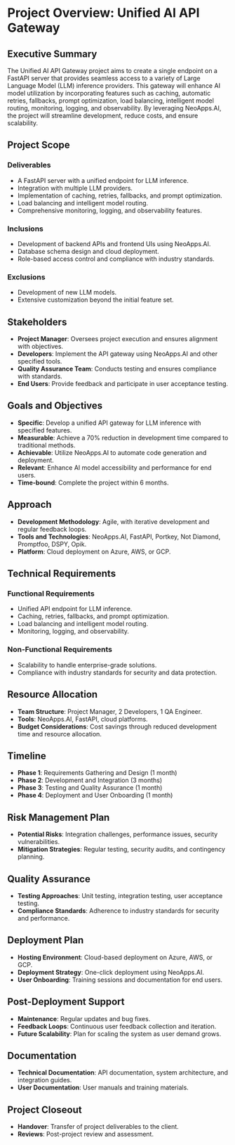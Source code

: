 # Project Overview: Unified AI API Gateway
## Executive Summary
The Unified AI API Gateway project aims to create a single endpoint on a FastAPI server that provides seamless access to a variety of Large Language Model (LLM) inference providers. This gateway will enhance AI model utilization by incorporating features such as caching, automatic retries, fallbacks, prompt optimization, load balancing, intelligent model routing, monitoring, logging, and observability. By leveraging NeoApps.AI, the project will streamline development, reduce costs, and ensure scalability.
## Project Scope
### Deliverables
- A FastAPI server with a unified endpoint for LLM inference.
- Integration with multiple LLM providers.
- Implementation of caching, retries, fallbacks, and prompt optimization.
- Load balancing and intelligent model routing.
- Comprehensive monitoring, logging, and observability features.
### Inclusions
- Development of backend APIs and frontend UIs using NeoApps.AI.
- Database schema design and cloud deployment.
- Role-based access control and compliance with industry standards.
### Exclusions
- Development of new LLM models.
- Extensive customization beyond the initial feature set.
## Stakeholders
- **Project Manager**: Oversees project execution and ensures alignment with objectives.
- **Developers**: Implement the API gateway using NeoApps.AI and other specified tools.
- **Quality Assurance Team**: Conducts testing and ensures compliance with standards.
- **End Users**: Provide feedback and participate in user acceptance testing.
## Goals and Objectives
- **Specific**: Develop a unified API gateway for LLM inference with specified features.
- **Measurable**: Achieve a 70% reduction in development time compared to traditional methods.
- **Achievable**: Utilize NeoApps.AI to automate code generation and deployment.
- **Relevant**: Enhance AI model accessibility and performance for end users.
- **Time-bound**: Complete the project within 6 months.
## Approach
- **Development Methodology**: Agile, with iterative development and regular feedback loops.
- **Tools and Technologies**: NeoApps.AI, FastAPI, Portkey, Not Diamond, Promptfoo, DSPY, Opik.
- **Platform**: Cloud deployment on Azure, AWS, or GCP.
## Technical Requirements
### Functional Requirements
- Unified API endpoint for LLM inference.
- Caching, retries, fallbacks, and prompt optimization.
- Load balancing and intelligent model routing.
- Monitoring, logging, and observability.
### Non-Functional Requirements
- Scalability to handle enterprise-grade solutions.
- Compliance with industry standards for security and data protection.
## Resource Allocation
- **Team Structure**: Project Manager, 2 Developers, 1 QA Engineer.
- **Tools**: NeoApps.AI, FastAPI, cloud platforms.
- **Budget Considerations**: Cost savings through reduced development time and resource allocation.
## Timeline
- **Phase 1**: Requirements Gathering and Design (1 month)
- **Phase 2**: Development and Integration (3 months)
- **Phase 3**: Testing and Quality Assurance (1 month)
- **Phase 4**: Deployment and User Onboarding (1 month)
## Risk Management Plan
- **Potential Risks**: Integration challenges, performance issues, security vulnerabilities.
- **Mitigation Strategies**: Regular testing, security audits, and contingency planning.
## Quality Assurance
- **Testing Approaches**: Unit testing, integration testing, user acceptance testing.
- **Compliance Standards**: Adherence to industry standards for security and performance.
## Deployment Plan
- **Hosting Environment**: Cloud-based deployment on Azure, AWS, or GCP.
- **Deployment Strategy**: One-click deployment using NeoApps.AI.
- **User Onboarding**: Training sessions and documentation for end users.
## Post-Deployment Support
- **Maintenance**: Regular updates and bug fixes.
- **Feedback Loops**: Continuous user feedback collection and iteration.
- **Future Scalability**: Plan for scaling the system as user demand grows.
## Documentation
- **Technical Documentation**: API documentation, system architecture, and integration guides.
- **User Documentation**: User manuals and training materials.
## Project Closeout
- **Handover**: Transfer of project deliverables to the client.
- **Reviews**: Post-project review and assessment.

